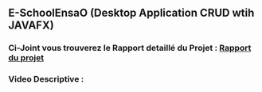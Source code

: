 ## E-SchoolEnsaO (Desktop Application CRUD wtih JAVAFX)
### Ci-Joint vous trouverez le Rapport detaillé du Projet :  [Rapport du projet](RapportProjet.pdf)
### Video Descriptive : 
